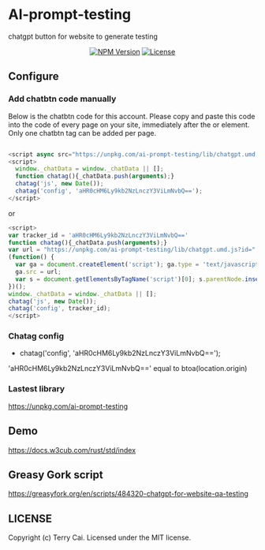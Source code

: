 # AI-prompt-testing

  chatgpt button for website to generate testing

  <div align="center">

[![NPM Version][npm-image]][npm-url]
[![License][license-image]][license-url]



[npm-image]: https://img.shields.io/npm/v/ai-prompt-testing.svg
[npm-url]: https://www.npmjs.com/package/ai-prompt-testing
[license-image]: https://img.shields.io/npm/l/ai-prompt-testing.svg
[license-url]: https://github.com/icai/ai-prompt-testing/blob/master/LICENSE


</div>




##  Configure



### Add chatbtn code manually


Below is the chatbtn code for this account. Please copy and paste this code into the code of every page on your site, immediately after the <head> or <body> element. Only one chatbtn tag can be added per page.


```js

<script async src="https://unpkg.com/ai-prompt-testing/lib/chatgpt.umd.js?id=aHR0cHM6Ly9kb2NzLnczY3ViLmNvbQ=="></script>
<script>
  window._chatData = window._chatData || [];
  function chatag(){_chatData.push(arguments);}
  chatag('js', new Date());
  chatag('config', 'aHR0cHM6Ly9kb2NzLnczY3ViLmNvbQ==');
</script>

```

or 

```js
<script>
var tracker_id = 'aHR0cHM6Ly9kb2NzLnczY3ViLmNvbQ=='
function chatag(){_chatData.push(arguments);}
var url = "https://unpkg.com/ai-prompt-testing/lib/chatgpt.umd.js?id=" + tracker_id;
(function() {
  var ga = document.createElement('script'); ga.type = 'text/javascript'; ga.async = true;
  ga.src = url;
  var s = document.getElementsByTagName('script')[0]; s.parentNode.insertBefore(ga, s);
})();
window._chatData = window._chatData || [];
chatag('js', new Date());
chatag('config', tracker_id);
</script>
```



### Chatag config

-  chatag('config', 'aHR0cHM6Ly9kb2NzLnczY3ViLmNvbQ==');
  
  'aHR0cHM6Ly9kb2NzLnczY3ViLmNvbQ==' equal to btoa(location.origin)

    



### Lastest library


https://unpkg.com/ai-prompt-testing


## Demo 

 
https://docs.w3cub.com/rust/std/index


## Greasy Gork script


https://greasyfork.org/en/scripts/484320-chatgpt-for-website-qa-testing



## LICENSE

Copyright (c) Terry Cai. Licensed under the MIT license.





